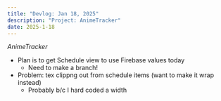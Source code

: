 ```yaml
---
title: "Devlog: Jan 18, 2025"
description: "Project: AnimeTracker"
date: 2025-1-18
---
```


*AnimeTracker*

- Plan is to get Schedule view to use Firebase values today
    - Need to make a branch!
- Problem: tex clippng out from schedule items (want to make it wrap instead)
    - Probably b/c I hard coded a width
